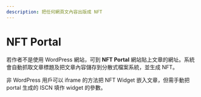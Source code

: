 ```yaml
---
description: 把任何網頁文內容出版成 NFT
---
```


# NFT Portal

若作者不是使用 WordPress 網站，可到 **NFT Portal** 網站貼上文章的網址。系統會自動抓取文章標題及把文章內容儲存到分散式檔案系統，並生成 NFT。

非 WordPress 用戶可以 iframe 的方法把 NFT Widget 嵌入文章，但需手動把 portal 生成的 ISCN 填作 widget 的參數。
